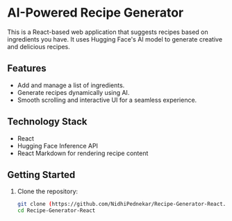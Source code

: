 # AI-Powered Recipe Generator

This is a React-based web application that suggests recipes based on ingredients you have. It uses Hugging Face's AI model to generate creative and delicious recipes.

## Features
- Add and manage a list of ingredients.
- Generate recipes dynamically using AI.
- Smooth scrolling and interactive UI for a seamless experience.

## Technology Stack
- React
- Hugging Face Inference API
- React Markdown for rendering recipe content

## Getting Started
1. Clone the repository:
   ```bash
   git clone (https://github.com/NidhiPednekar/Recipe-Generator-React.git)
   cd Recipe-Generator-React
